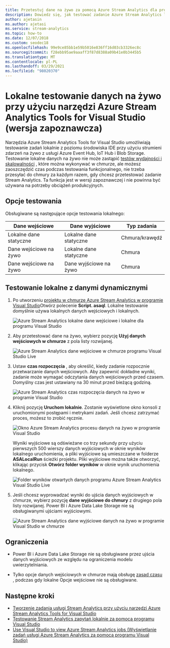 ```yaml
---
title: Przetestuj dane na żywo za pomocą Azure Stream Analytics dla programu Visual Studio
description: Dowiedz się, jak testować zadanie Azure Stream Analytics lokalnie przy użyciu danych przesyłanych strumieniowo na żywo.
author: ajetasin
ms.author: ajetasi
ms.service: stream-analytics
ms.topic: how-to
ms.date: 12/07/2018
ms.custom: seodec18
ms.openlocfilehash: 99e9ce85bb1e59b5016e836ff16d03cb3326ec8c
ms.sourcegitcommit: f28ebb95ae9aaaff3f87d8388a09b41e0b3445b5
ms.translationtype: MT
ms.contentlocale: pl-PL
ms.lasthandoff: 03/29/2021
ms.locfileid: "98020370"
---
```

# <a name="test-live-data-locally-using-azure-stream-analytics-tools-for-visual-studio-preview"></a>Lokalne testowanie danych na żywo przy użyciu narzędzi Azure Stream Analytics Tools for Visual Studio (wersja zapoznawcza)

Narzędzia Azure Stream Analytics Tools for Visual Studio umożliwiają testowanie zadań lokalnie z poziomu środowiska IDE przy użyciu strumieni zdarzeń na żywo z usługi Azure Event Hub, IoT Hub i Blob Storage. Testowanie lokalne danych na żywo nie może zastąpić [testów wydajności i skalowalności](stream-analytics-streaming-unit-consumption.md) , które można wykonywać w chmurze, ale możesz zaoszczędzić czas podczas testowania funkcjonalnego, nie trzeba przesyłać do chmury za każdym razem, gdy chcesz przetestować zadanie Stream Analytics. Ta funkcja jest w wersji zapoznawczej i nie powinna być używana na potrzeby obciążeń produkcyjnych.

## <a name="testing-options"></a>Opcje testowania

Obsługiwane są następujące opcje testowania lokalnego:

|**Dane wejściowe**  |**Dane wyjściowe**  |**Typ zadania**  |
|---------|---------|---------|
|Lokalne dane statyczne   |  Lokalne dane statyczne   |   Chmura/krawędź |
|Dane wejściowe na żywo   |  Lokalne dane statyczne   |   Chmura |
|Dane wejściowe na żywo   |  Dane wyjściowe na żywo   |   Chmura |

## <a name="local-testing-with-live-data"></a>Testowanie lokalne z danymi dynamicznymi

1. Po utworzeniu [projektu w chmurze Azure Stream Analytics w programie Visual Studio](stream-analytics-quick-create-vs.md)Otwórz polecenie **Script. asaql**. Lokalne testowanie domyślnie używa lokalnych danych wejściowych i lokalnych.

   ![Azure Stream Analytics lokalne dane wejściowe i lokalne dla programu Visual Studio](./media/stream-analytics-live-data-local-testing/stream-analytics-local-testing-local-input-output.png)

2. Aby przetestować dane na żywo, wybierz pozycję **Użyj danych wejściowych w chmurze** z pola listy rozwijanej.

   ![Azure Stream Analytics dane wejściowe w chmurze programu Visual Studio Live](./media/stream-analytics-live-data-local-testing/stream-analytics-local-testing-cloud-input.png)

3. Ustaw **czas rozpoczęcia** , aby określić, kiedy zadanie rozpocznie przetwarzanie danych wejściowych. Aby zapewnić dokładne wyniki, zadanie może wymagać odczytania danych wejściowych przed czasem. Domyślny czas jest ustawiany na 30 minut przed bieżącą godziną.

   ![Azure Stream Analytics czas rozpoczęcia danych na żywo w programie Visual Studio](./media/stream-analytics-live-data-local-testing/stream-analytics-local-testing-cloud-input-start-time.png)

4. Kliknij pozycję **Uruchom lokalnie**. Zostanie wyświetlone okno konsoli z uruchomionymi postępami i metrykami zadań. Jeśli chcesz zatrzymać proces, możesz to zrobić ręcznie. 

   ![Okno Azure Stream Analytics procesu danych na żywo w programie Visual Studio](./media/stream-analytics-live-data-local-testing/stream-analytics-local-testing-cloud-input-process-window.png)

   Wyniki wyjściowe są odświeżane co trzy sekundy przy użyciu pierwszych 500 wierszy danych wyjściowych w oknie wyników lokalnego uruchomienia, a pliki wyjściowe są umieszczane w folderze **ASALocalRun** ścieżki projektu. Pliki wyjściowe można także otworzyć, klikając przycisk **Otwórz folder wyników** w oknie wynik uruchomienia lokalnego.

   ![Folder wyników otwartych danych programu Azure Stream Analytics Visual Studio Live](./media/stream-analytics-live-data-local-testing/stream-analytics-local-testing-cloud-input-open-results-folder.png)

5. Jeśli chcesz wyprowadzać wyniki do ujścia danych wyjściowych w chmurze, wybierz pozycję **dane wyjściowe do chmury** z drugiego pola listy rozwijanej. Power BI i Azure Data Lake Storage nie są obsługiwanymi ujściami wyjściowymi.

   ![Azure Stream Analytics dane wyjściowe danych na żywo w programie Visual Studio w chmurze](./media/stream-analytics-live-data-local-testing/stream-analytics-local-testing-cloud-output.png)
 
## <a name="limitations"></a>Ograniczenia

* Power BI i Azure Data Lake Storage nie są obsługiwane przez ujścia danych wyjściowych ze względu na ograniczenia modelu uwierzytelniania.

* Tylko opcje danych wejściowych w chmurze mają obsługę [zasad czasu](./stream-analytics-time-handling.md) , podczas gdy lokalne Opcje wejściowe nie są obsługiwane.

## <a name="next-steps"></a>Następne kroki

* [Tworzenie zadania usługi Stream Analytics przy użyciu narzędzi Azure Stream Analytics Tools for Visual Studio](stream-analytics-quick-create-vs.md)
* [Testowanie Stream Analytics zapytań lokalnie za pomocą programu Visual Studio](stream-analytics-vs-tools-local-run.md)
* [Use Visual Studio to view Azure Stream Analytics jobs (Wyświetlanie zadań usługi Azure Stream Analytics za pomocą programu Visual Studio)](stream-analytics-vs-tools.md)